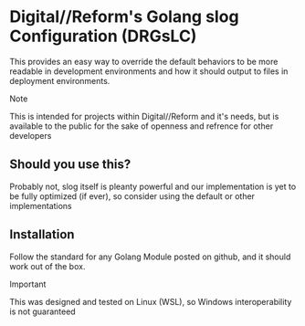 # Digital//Reform's Golang slog Configuration (DRGsLC)
This provides an easy way to override the default behaviors to be more readable in development environments and how it should output to files in deployment environments.  
> [!NOTE]
> This is intended for projects within Digital//Reform and it's needs, but is available to the public for the sake of openness and refrence for other developers

## Should you use this?
Probably not, slog itself is pleanty powerful and our implementation is yet to be fully optimized (if ever), so consider using the default or other implementations

## Installation
Follow the standard for any Golang Module posted on github, and it should work out of the box.
> [!IMPORTANT]
> This was designed and tested on Linux (WSL), so Windows interoperability is not guaranteed